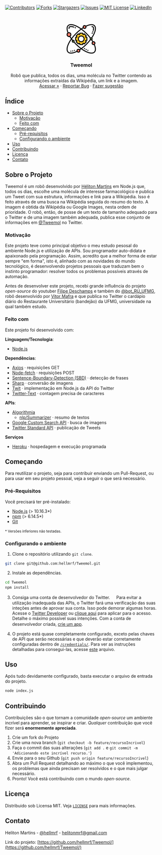 [![Contributors][contributors-shield]][contributors-url]
[![Forks][forks-shield]][forks-url]
[![Stargazers][stars-shield]][stars-url]
[![Issues][issues-shield]][issues-url]
[![MIT License][license-shield]][license-url]
[![LinkedIn][linkedin-shield]][linkedin-url]



<!-- PROJECT LOGO -->
<br />
<p align="center">
  <a href="https://github.com/hellmrf/Tweemol">
    <img src="icon.png" alt="Logo" width="100" height="100">
  </a>

  <h3 align="center">Tweemol</h3>

  <p align="center">
    Robô que publica, todos os dias, uma molécula no Twitter contendo as informações extraídas da Wikipédia, um link e a imagem.
    <br />
    <a href="https://twitter.com/tweemol">Acessar »</a>
    ·
    <a href="https://github.com/hellmrf/Tweemol/issues">Reportar Bug</a>
    ·
    <a href="https://github.com/hellmrf/Tweemol/issues">Fazer sugestão</a>
  </p>
</p>



<!-- ÍNDICE -->
## Índice

* [Sobre o Projeto](#sobre-o-projeto)
  * [Motivação](#motivação)
  * [Feito com](#feito-com)
* [Começando](#começando)
  * [Pré-requisitos](#pré-requisitos)
  * [Configurando o ambiente](#configurando-o-ambiente)
* [Uso](#uso)
* [Contribuindo](#contribuindo)
* [Licença](#licença)
* [Contato](#contato)


<!-- SOBRE O PROJETO -->
## Sobre o Projeto

Tweemol é um robô desenvolvido por [Héliton Martins](https://github.com/hellmrf/) em Node.js que, todos os dias, escolhe uma molécula de interesse farmacológico e publica um Tweet com sua estrutura, informações e link para a Wikipédia. Isso é feito através de uma busca na Wikipédia seguida do resumo do texto. A imagem é obtida da Wikipédia ou Google Images, nesta ordem de prioridade. O robô, então, de posse de um texto de tamanho adequado para o Twitter e de uma imagem também adequada, publica esse conjunto de informações em [@Tweemol](https://twitter.com/tweemol) no Twitter.

### Motivação
Este projeto teve como principal objetivo o meu estudo pesosal do ambiente Node.js e utilização de APIs. Sou programador auto-didata e apaixonado pela programação. Assim, acredito que a melhor forma de estar sempre "em forma", isto é, alinhado com as novidades do mundo tecnológico, é desenvolvendo projetos pessoais que traduzam bem o instinto programador: resolver todos os problemas possíveis através de automação.

Antes de desenvolver este projeto, recebi grande influência do projeto *open-source* do youtuber [Filipe Deschamps](https://www.youtube.com/watch?v=kjhu1LEmRpY) e também do [@bot_RU_UFMG](https://github.com/vitor-mafra/bot_bandejao_UFMG), robô desenvolvido por [Vitor Mafra](https://github.com/vitor-mafra/) e que publica no Twitter o cardápio diário do Restaurante Universitário (bandejão) da UFMG, universidade na qual também estudo.

### Feito com
Este projeto foi desenvolvido com:

**Linguagem/Tecnologia**:
* [Node.js](https://nodejs.org/)

**Dependências**:
* [Axios](https://www.npmjs.com/package/axios) · requisições GET
* [Node-fetch](https://www.npmjs.com/package/node-fetch) · requisições POST
* [Sentence-Boundary-Detection (SBD)](https://www.npmjs.com/package/sbd) · detecção de frases
* [Sharp](https://www.npmjs.com/package/sharp) · conversão de imagens
* [Twit](https://www.npmjs.com/package/twit) · implementação em Node.js da API do Twitter
* [Twitter-Text](https://www.npmjs.com/package/twitter-text) · contagem precisa de caracteres

**APIs**:
* [Algorithmia](https://algorithmia.com/)
  * [nlp/Summarizer](https://algorithmia.com/algorithms/nlp/Summarizer) · resumo de textos
* [Google Custom Search API](https://developers.google.com/custom-search/v1/overview) · busca de imagens
* [Twitter Standard API](https://developer.twitter.com/) · publicação de Tweets

**Serviços**
* [Heroku](https://heroku.com/) · hospedagem e execução programada

<!-- COMEÇANDO -->
## Começando

Para reutilizar o projeto, seja para contribuir enviando um Pull-Request, ou para usar em seu projeto pessoal, veja a seguir o que será necessário.

### Pré-Requisitos

Você precisará ter pré-instalado:

* [Node.js](https://nodejs.org/) (> 10.16.3*)
* [npm](https://www.npmjs.com/) (> 6.14.5*)
* [Git](https://git-scm.com/)

<small>* Versões inferiores não testadas.</small>
### Configurando o ambiente
1. Clone o repositório utilizando `git clone`.

```sh
git clone git@github.com:hellmrf/Tweemol.git
```

2. Instale as dependências.

```sh
cd Tweemol
npm install
```

3. Consiga uma conta de desenvolvedor do Twitter.
ㅤ
Para evitar a utilização inadequada das APIs, o Twitter fará uma verificação das suas inteções antes de aprovar sua conta. Isso pode demorar algumas horas. Acesse o [Twitter Developer](https://developer.twitter.com/) ou [clique aqui](https://developer.twitter.com/en/apply-for-access) para aplicar para o acesso. Detalhe o máximo possível suas intenções.
Com a conta de desenvolvedor criada, [crie um app](https://developer.twitter.com/en/apps).
ㅤ

4. O projeto está quase completamente configurado, exceto pelas chaves de API que serão necessárias e que deverão estar corretamente configuradas dentro de [`/credentials/`](https://github.com/hellmrf/Tweemol/tree/master/credentials). Para ver as instruções detalhadas para consegui-las, acesse [este](https://github.com/hellmrf/Tweemol/blob/master/credentials/README.md) arquivo.


<!-- Uso -->
## Uso

Após tudo devidamente configurado, basta executar o arquivo de entrada do projeto.
```sh
node index.js
```


<!-- CONTRIBUINDO -->
## Contribuindo

Contribuições são o que tornam a comunidade *open-source* um ambiente incrível para aprender, se inspirar e criar. *Qualquer* contribuição que você fizer será **enormemente apreciada**.

1. Crie um fork do Projeto
2. Crie uma nova branch (`git checkout -b feature/recursoIncrivel`)
3. Faça o commit das suas alterações (`git add .` e `git commit -m 'Adicionando este incrível recurso.'`)
4. Envie para o seu Github (`git push origin feature/recursoIncrivel`)
5. Abra um Pull Request detalhando ao máximo o que você implementou, os problemas que ainda precisam ser resolvidos e o que mais julgar necessário.
6. Pronto! Você está contribuindo com o mundo *open-source*.


<!-- LICENÇA -->
## Licença

Distribuido sob Licensa MIT. Veja [`LICENSE`](./LICENSE.txt) para mais informações.


<!-- CONTACT -->
## Contato

Heliton Martins - [@hellmrf](https://twitter.com/hellmrf) - helitonmrf@gmail.com

Link do projeto: [https://github.com/hellmrf/Tweemol/](https://github.com/hellmrf/Tweemol/)


<!-- MARKDOWN LINKS & IMAGES -->
<!-- https://www.markdownguide.org/basic-syntax/#reference-style-links -->
[contributors-shield]: https://img.shields.io/github/contributors/hellmrf/Tweemol.svg?style=flat-square
[contributors-url]: https://github.com/hellmrf/Tweemol/graphs/contributors
[forks-shield]: https://img.shields.io/github/forks/hellmrf/Tweemol.svg?style=flat-square
[forks-url]: https://github.com/hellmrf/Tweemol/network/members
[stars-shield]: https://img.shields.io/github/stars/hellmrf/Tweemol.svg?style=flat-square
[stars-url]: https://github.com/hellmrf/Tweemol/stargazers
[issues-shield]: https://img.shields.io/github/issues/hellmrf/Tweemol.svg?style=flat-square
[issues-url]: https://github.com/hellmrf/Tweemol/issues
[license-shield]: https://img.shields.io/github/license/hellmrf/Tweemol.svg?style=flat-square
[license-url]: https://github.com/hellmrf/Tweemol/blob/master/LICENSE.txt
[linkedin-shield]: https://img.shields.io/badge/-LinkedIn-black.svg?style=flat-square&logo=linkedin&colorB=555
[linkedin-url]: https://www.linkedin.com/in/helitonmrf